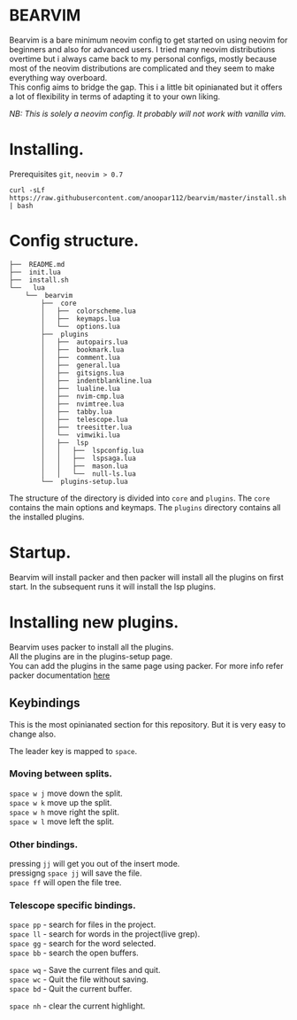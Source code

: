 # BEARVIM

Bearvim is a bare minimum neovim config to get started on
using neovim for beginners and also for advanced users.
I tried many neovim distributions overtime but i always
came back to my personal configs, mostly because most of the
neovim distributions are complicated and they seem to make
everything way overboard.  
This config aims to bridge the gap. This i a little bit
opinianated but it offers a lot of flexibility in terms of
adapting it to your own liking.

_NB: This is solely a neovim config. It probably will not work
with vanilla vim._

# Installing.

Prerequisites `git`, `neovim > 0.7`

`curl -sLf https://raw.githubusercontent.com/anoopar112/bearvim/master/install.sh | bash`

# Config structure.

```
├──  README.md
├──  init.lua
├──  install.sh
└──   lua
    └──  bearvim
        ├──  core
        │   ├──  colorscheme.lua
        │   ├──  keymaps.lua
        │   └──  options.lua
        ├──  plugins
        │   ├──  autopairs.lua
        │   ├──  bookmark.lua
        │   ├──  comment.lua
        │   ├──  general.lua
        │   ├──  gitsigns.lua
        │   ├──  indentblankline.lua
        │   ├──  lualine.lua
        │   ├──  nvim-cmp.lua
        │   ├──  nvimtree.lua
        │   ├──  tabby.lua
        │   ├──  telescope.lua
        │   ├──  treesitter.lua
        │   └──  vimwiki.lua
        │   ├──  lsp
        │   │   ├──  lspconfig.lua
        │   │   ├──  lspsaga.lua
        │   │   ├──  mason.lua
        │   │   └──  null-ls.lua
        └──  plugins-setup.lua
```

The structure of the directory is divided into `core` and `plugins`.
The `core` contains the main options and keymaps.
The `plugins` directory contains all the installed plugins.

# Startup.

Bearvim will install packer and then packer will install all the plugins on first start.
In the subsequent runs it will install the lsp plugins.

# Installing new plugins.

Bearvim uses packer to install all the plugins.  
All the plugins are in the plugins-setup page.  
You can add the plugins in the same page using packer.
For more info refer packer documentation [here](https://github.com/wbthomason/packer.nvim)

## Keybindings

This is the most opinianated section for this repository. But it is very easy to change also.

The leader key is mapped to `space`.

### Moving between splits.

`space w j` move down the split.  
`space w k` move up the split.  
`space w h` move right the split.  
`space w l` move left the split.

### Other bindings.

pressing `jj` will get you out of the insert mode.  
pressigng `space jj` will save the file.  
`space ff` will open the file tree.

### Telescope specific bindings.

`space pp` - search for files in the project.  
`space ll` - search for words in the project(live grep).  
`space gg` - search for the word selected.  
`space bb` - search the open buffers.

`space wq` - Save the current files and quit.  
`space wc` - Quit the file without saving.  
`space bd` - Quit the current buffer.

`space nh` - clear the current highlight.
